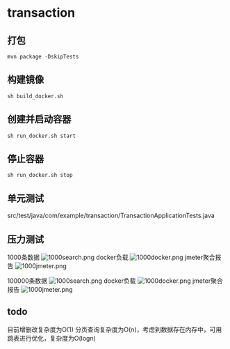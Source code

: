 # transaction

## 打包
```mvn package -DskipTests```

## 构建镜像
```sh build_docker.sh```

## 创建并启动容器
```sh run_docker.sh start```

## 停止容器
```sh run_docker.sh stop```

## 单元测试
src/test/java/com/example/transaction/TransactionApplicationTests.java

## 压力测试
1000条数据
![1000search.png](README_file/1000search.png)
docker负载
![1000docker.png](README_file/1000docker.png)
jmeter聚合报告
![1000jmeter.png](README_file/1000jmeter.png)


100000条数据
![1000search.png](README_file/100000search.png)
docker负载
![1000docker.png](README_file/100000docker.png)
jmeter聚合报告
![1000jmeter.png](README_file/100000jmeter.png)

## todo
目前增删改复杂度为O(1)
分页查询复杂度为O(n)，考虑到数据存在内存中，可用跳表进行优化，复杂度为O(logn)